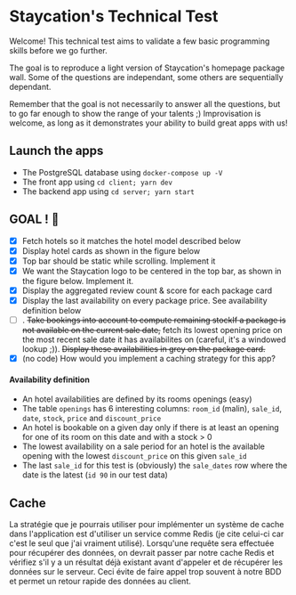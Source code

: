 # Staycation's Technical Test

Welcome! This technical test aims to validate a few basic programming skills before we go further.

The goal is to reproduce a light version of Staycation's homepage package wall.
Some of the questions are independant, some others are sequentially dependant.

Remember that the goal is not necessarily to answer all the questions, but to go far enough to show the range of your talents ;)
Improvisation is welcome, as long as it demonstrates your ability to build great apps with us!

## Launch the apps

- The PostgreSQL database using `docker-compose up -V`
- The front app using `cd client; yarn dev`
- The backend app using `cd server; yarn start`

## GOAL ! 🏁️

 - [x] Fetch hotels so it matches the hotel model described below
 - [x] Display hotel cards as shown in the figure below
 - [x] Top bar should be static while scrolling. Implement it
 - [x] We want the Staycation logo to be centered in the top bar, as shown in the figure below. Implement it.
 - [x] Display the aggregated review count & score for each package card
 - [x]  Display the last availability on every package price. See availability definition below
 - [ ] . ~~Take bookings into account to compute remaining stockIf a package is not available on the current sale date,~~ fetch its lowest opening price on the most recent sale date it has availabilites on (careful, it's a windowed lookup ;)). ~~Display these availabilities in grey on the package card.~~
 - [x] (no code) How would you implement a caching strategy for this app?

#### Availability definition
- An hotel availabilities are defined by its rooms openings (easy)
- The table `openings` has 6 interesting columns: `room_id` (malin), `sale_id`, `date`, `stock`, `price` and `discount_price`
- An hotel is bookable on a given day only if there is at least an opening for one of its room on this date and with a stock > 0
- The lowest availability on a sale period for an hotel is the available opening with the lowest `discount_price` on this given `sale_id`
- The last `sale_id` for this test is (obviously) the `sale_dates` row where the date is the latest (`id 90` in our test data)

## Cache 

La stratégie que je pourrais utiliser pour implémenter un système de cache dans l'application est d'utiliser un service comme Redis (je cite celui-ci car c'est le seul que j'ai vraiment utilisé). 
Lorsqu'une requête sera effectuée pour récupérer des données, on devrait passer par notre cache Redis et vérifiez s'il y a un résultat déjà existant avant d'appeler et de récupérer les données sur le serveur. 
Ceci évite de faire appel trop souvent à notre BDD et permet un retour rapide des données au client.


